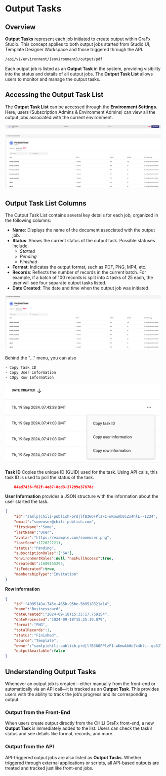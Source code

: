 # Output Tasks

## Overview

**Output Tasks** represent each job initiated to create output within GraFx Studio. This concept applies to both output jobs started from Studio UI, Template Designer Workspace and those triggered through the API.

```sh
/api/v1/environment/{environment}/output/pdf
```

Each output job is listed as an **Output Task** in the system, providing visibility into the status and details of all output jobs. The **Output Task List** allows users to monitor and manage the output tasks.

## Accessing the Output Task List

The **Output Task List** can be accessed through the **Environment Settings**. Here, users (Subscription Admins & Environment Admins) can view all the output jobs associated with the current environment.

![screenshot-full](ot1.png)

![screenshot-full](ot2.png)

## Output Task List Columns

The Output Task List contains several key details for each job, organized in the following columns:

- **Name**: Displays the name of the document associated with the output job.
- **Status**: Shows the current status of the output task. Possible statuses include:
  - *Started*
  - *Pending*
  - *Finished*
- **Format**: Indicates the output format, such as PDF, PNG, MP4, etc.
- **Records**: Reflects the number of records in the current batch. For example, if a batch of 100 records is split into 4 tasks of 25 each, the user will see four separate output tasks listed.
- **Date Created**: The date and time when the output job was initiated.

![screenshot-full](ot2.png)

Behind the "..." menu, you can also 

    - Copy Task ID
    - Copy User Information
    - COpy Row Information
    
![screenshot](ot3.png)
    
**Task ID** Copies the unique ID (GUID) used for the task. Using API calls, this task ID is used to poll the status of the task.

```JSON
    84ad7436-f82f-4e87-8cd3-37299e37878c
```

**User Information** provides a JSON structure with the information about the user started the task.

```JSON
{
    "id":"samlp|chili-publish-prd|lfB36OFPlzFI-wKmwAb0cZx4hlL--1234",
    "email":"someuser@chili-publish.com",
    "firstName":"Some",
    "lastName":"User",
    "avatar":"https://example.com/someuser.png",
    "lastSeen":1726227211,
    "status":"Pending",
    "subscriptionRoles":["SA"],
    "environmentRoles":null,"hasFullAccess":true,
    "createdAt":1689165295,
    "isFederated":true,
    "membershipType":"Invitation"
}
```

**Row Information**
```JSON
{
    "id":"4095149a-745e-465b-95be-5b0518321a14",
    "name":"Businesscard",
    "dateCreated":"2024-09-18T15:35:17.759154",
    "dateProcessed":"2024-09-18T15:35:19.079",
    "format":"PNG",
    "totalRecords":1,
    "status":"Finished",
    "source":"Template",
    "owner":"samlp|chili-publish-prd|lfB36OFPlzFI-wKmwAb0cZx4hlL--qo3J7NqTmSZAu0",
    "outputAvailable":false
}
```

## Understanding Output Tasks

Whenever an output job is created—either manually from the front-end or automatically via an API call—it is tracked as an **Output Task**. This provides users with the ability to track the job’s progress and its corresponding output.

### Output from the Front-End

When users create output directly from the CHILI GraFx front-end, a new **Output Task** is immediately added to the list. Users can check the task’s status and see details like format, records, and more.

### Output from the API

API-triggered output jobs are also listed as **Output Tasks**. Whether triggered through external applications or scripts, all API-based outputs are treated and tracked just like front-end jobs.